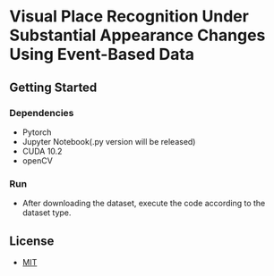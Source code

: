 # Visual Place Recognition Under Substantial Appearance Changes Using Event-Based Data

## Getting Started
### Dependencies
* Pytorch
* Jupyter Notebook(.py version will be released)
* CUDA 10.2
* openCV

### Run
* After downloading the dataset, execute the code according to the dataset type.

## License
* [MIT](https://choosealicense.com/licenses/mit/)

